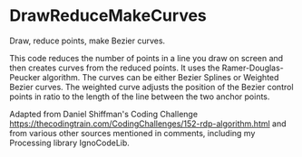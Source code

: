 # DrawReduceMakeCurves
 
Draw, reduce points, make Bezier curves.

This code reduces the number of points in a line you draw on screen and then creates curves from the reduced points. It uses the Ramer-Douglas-Peucker algorithm. The curves can be either Bezier Splines or Weighted Bezier curves. The weighted curve adjusts the position of the Bezier control points in ratio to the length of the line between the two anchor points. 

Adapted from Daniel Shiffman's Coding Challenge https://thecodingtrain.com/CodingChallenges/152-rdp-algorithm.html and from various other sources mentioned in comments, including my Processing library IgnoCodeLib. 
